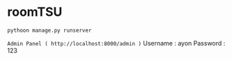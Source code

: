 # roomTSU


```pythoon manage.py runserver```

```Admin Panel ( http://localhost:8000/admin )```
Username : ayon
Password : 123
